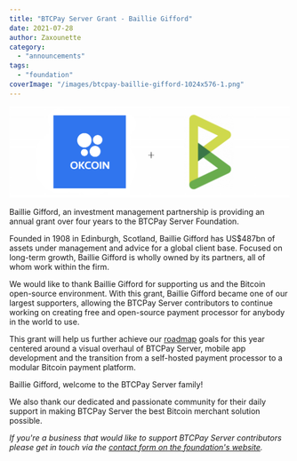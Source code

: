 ```yaml
---
title: "BTCPay Server Grant - Baillie Gifford"
date: 2021-07-28
author: Zaxounette
category: 
  - "announcements"
tags: 
  - "foundation"
coverImage: "/images/btcpay-baillie-gifford-1024x576-1.png"
---
```


![](/images/btcpay-okcoin-article-1024x335-1.png)
    

Baillie Gifford, an investment management partnership is providing an annual grant over four years to the BTCPay Server Foundation.

Founded in 1908 in Edinburgh, Scotland, Baillie Gifford has US$487bn of assets under management and advice for a global client base. Focused on long-term growth, Baillie Gifford is wholly owned by its partners, all of whom work within the firm.

We would like to thank Baillie Gifford for supporting us and the Bitcoin open-source environment. With this grant, Baillie Gifford became one of our largest supporters, allowing the BTCPay Server contributors to continue working on creating free and open-source payment processor for anybody in the world to use.

This grant will help us further achieve our [roadmap](https://github.com/orgs/btcpayserver/projects/9) goals for this year centered around a visual overhaul of BTCPay Server, mobile app development and the transition from a self-hosted payment processor to a modular Bitcoin payment platform.

Baillie Gifford, welcome to the BTCPay Server family!

We also thank our dedicated and passionate community for their daily support in making BTCPay Server the best Bitcoin merchant solution possible.

_If you're a business that would like to support BTCPay Server contributors please get in touch via the [contact form on the foundation's website](https://foundation.btcpayserver.org/)._
